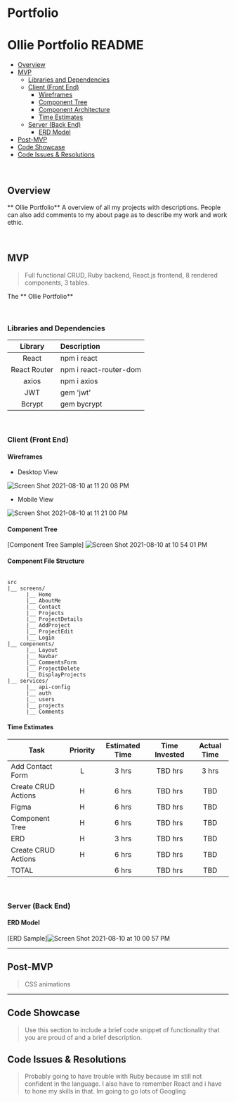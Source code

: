 # Portfolio


# Ollie Portfolio README <!-- omit in toc -->

> 
>
> 

- [Overview](#overview)
- [MVP](#mvp)
  - [Libraries and Dependencies](#libraries-and-dependencies)
  - [Client (Front End)](#client-front-end)
    - [Wireframes](#wireframes)
    - [Component Tree](#component-tree)
    - [Component Architecture](#component-architecture)
    - [Time Estimates](#time-estimates)
  - [Server (Back End)](#server-back-end)
    - [ERD Model](#erd-model)
- [Post-MVP](#post-mvp)
- [Code Showcase](#code-showcase)
- [Code Issues & Resolutions](#code-issues--resolutions)

<br>

## Overview

** Ollie Portfolio** A overview of all my projects with descriptions. People can also add comments to my about page as to describe my work and work ethic.


<br>

## MVP

> Full functional CRUD, Ruby backend, React.js frontend, 8 rendered components, 3 tables.

The ** Ollie Portfolio** 

<br>

### Libraries and Dependencies

> 

|   Library    | Description            |
| :----------: | :--------------------- |
|    React     | npm i react            |
| React Router | npm i react-router-dom |
|    axios     | npm i axios            |
|     JWT      | gem 'jwt'              |
|    Bcrypt    | gem bycrypt            |

<br>

### Client (Front End)

#### Wireframes

> 

- Desktop View

![Screen Shot 2021-08-10 at 11 20 08 PM](https://user-images.githubusercontent.com/81048858/128964451-161da9aa-631f-4563-8a41-fb7240dcdb97.png)

- Mobile View

![Screen Shot 2021-08-10 at 11 21 00 PM](https://user-images.githubusercontent.com/81048858/128964511-80754318-f7b3-4de3-acb8-030e20ad855f.png)


#### Component Tree

>

[Component Tree Sample] ![Screen Shot 2021-08-10 at 10 54 01 PM](https://user-images.githubusercontent.com/81048858/128962368-6d21655e-e161-4329-bd33-a117373c2b42.png)

#### Component File Structure

> 

```structure

src
|__ screens/
      |__ Home
      |__ AboutMe
      |__ Contact
      |__ Projects
      |__ ProjectDetails
      |__ AddProject
      |__ ProjectEdit
      |__ Login
|__ components/
      |__ Layout
      |__ Navbar
      |__ CommentsForm
      |__ ProjectDelete
      |__ DisplayProjects
|__ services/
      |__ api-config
      |__ auth
      |__ users
      |__ projects
      |__ Comments
```

#### Time Estimates

> 

| Task                | Priority | Estimated Time | Time Invested | Actual Time |
| ------------------- | :------: | :------------: | :-----------: | :---------: |
| Add Contact Form    |    L     |     3 hrs      |     TBD hrs     |    3 hrs    |
| Create CRUD Actions |    H     |     6 hrs      |     TBD hrs     |     TBD     |
| Figma               |    H     |     6 hrs      |     TBD hrs     |     TBD     |
| Component Tree      |    H     |     6 hrs      |     TBD hrs     |     TBD     |
| ERD                 |    H     |     3 hrs      |     TBD hrs     |     TBD     |
| Create CRUD Actions |    H     |     6 hrs      |     TBD hrs     |     TBD     |
| TOTAL               |          |     6 hrs      |     TBD hrs     |     TBD     |

> 

<br>

### Server (Back End)

#### ERD Model

>

[ERD Sample]![Screen Shot 2021-08-10 at 10 00 57 PM](https://user-images.githubusercontent.com/81048858/128958248-32a1dd2e-5e67-4856-8656-fd1c7d7c66b3.png)
<br>

***

## Post-MVP

> CSS animations

***

## Code Showcase

> Use this section to include a brief code snippet of functionality that you are proud of and a brief description.

## Code Issues & Resolutions

> Probably going to have trouble with Ruby because im still not confident in the language. I also have to remember React and i have to hone my skills in that. Im going to go lots of Googling